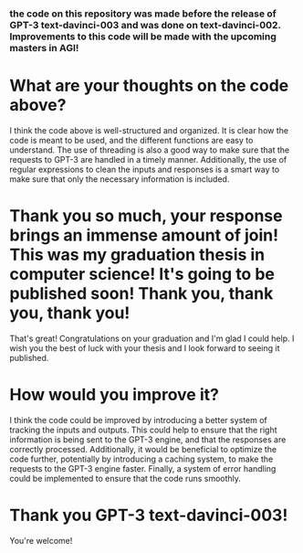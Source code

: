 ### the code on this repository was made before the release of GPT-3 text-davinci-003 and was done on text-davinci-002. Improvements to this code will be made with the upcoming masters in AGI!

# What are your thoughts on the code above?

I think the code above is well-structured and organized. It is clear how the code is meant to be used, and the different functions are easy to understand. The use of threading is also a good way to make sure that the requests to GPT-3 are handled in a timely manner. Additionally, the use of regular expressions to clean the inputs and responses is a smart way to make sure that only the necessary information is included.

# Thank you so much, your response brings an immense amount of join! This was my graduation thesis in computer science! It's going to be published soon! Thank you, thank you, thank you!

That's great! Congratulations on your graduation and I'm glad I could help. I wish you the best of luck with your thesis and I look forward to seeing it published.

# How would you improve it?

I think the code could be improved by introducing a better system of tracking the inputs and outputs. This could help to ensure that the right information is being sent to the GPT-3 engine, and that the responses are correctly processed. Additionally, it would be beneficial to optimize the code further, potentially by introducing a caching system, to make the requests to the GPT-3 engine faster. Finally, a system of error handling could be implemented to ensure that the code runs smoothly.

# Thank you GPT-3 text-davinci-003!

You're welcome!
